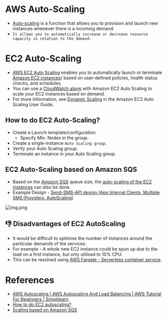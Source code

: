 # AWS Auto-Scaling
- [Auto-scaling](https://aws.amazon.com/autoscaling/) is a function that allows you to provision and launch new instances whenever there is a incoming demand. 
- `It allows you to automatically increase or decrease resource capacity in relation to the demand.`

# EC2 Auto-Scaling
- [AWS EC2 Auto Scaling](https://aws.amazon.com/getting-started/hands-on/ec2-auto-scaling-spot-instances/) enables you to automatically launch or terminate [Amazon EC2 instances](../../4_ComputeServices/EC2/ReadMe.md)) based on user-defined policies, health status checks, and schedules.
- You can use a [CloudWatch alarm](../../8_MonitoringServices/AmazonCloudWatch.md) with Amazon EC2 Auto Scaling to scale your EC2 instances based on demand. 
- For more information, see [Dynamic Scaling](https://docs.aws.amazon.com/autoscaling/ec2/userguide/as-scale-based-on-demand.html) in the Amazon EC2 Auto Scaling User Guide.

## How to do EC2 Auto-Scaling?
- Create a Launch template/configuration.
  - Specify Min. Nodes in the group.
- Create a single-instance `Auto Scaling group`.
- Verify your Auto Scaling group.
- Terminate an instance in your Auto Scaling group.

## EC2 Auto-Scaling based on Amazon SQS
- Based on the [Amazon SQS](../../5_MessageBrokerServices/AmazonSQS.md) queue size, the [auto-scaling of the EC2 instances](https://docs.aws.amazon.com/autoscaling/ec2/userguide/as-using-sqs-queue.html) can also be done.
- Example Design - [Send-SMS-API design (App Internal Clients, Multiple SMS-Providers, AutoScaling)](../../../3_HLDDesignProblems/NotificationSystem)

![img.png](https://docs.aws.amazon.com/autoscaling/ec2/userguide/images/sqs-as-custom-metric-diagram.png)

## :thumbsdown: Disadvantages of EC2 AutoScaling
- It would be difficult to optimise the number of instances around the particular demands of the services. 
- For example - A whole new EC2 instance could be spun up due to the load on a first instance, but only utilised to 10% CPU.
- This can be resolved using [AWS Fargate - Serverless container service](../AWSFargate.md).

# References
- [AWS Autoscaling | AWS Autoscaling And Load Balancing | AWS Tutorial For Beginners | Simplilearn](https://www.youtube.com/watch?v=4EOaAkY4pNE)
- [How to do EC2 autoscaling?](https://docs.aws.amazon.com/autoscaling/ec2/userguide/get-started-with-ec2-auto-scaling.html)
- [Scaling based on Amazon SQS](https://docs.aws.amazon.com/autoscaling/ec2/userguide/as-using-sqs-queue.html)